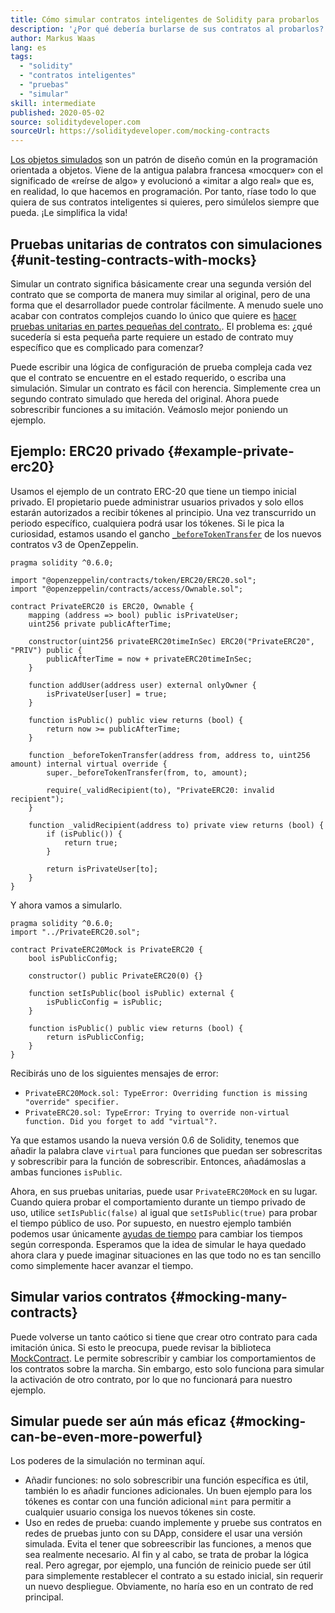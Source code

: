 ```yaml
---
title: Cómo simular contratos inteligentes de Solidity para probarlos
description: '¿Por qué debería burlarse de sus contratos al probarlos?'
author: Markus Waas
lang: es
tags:
  - "solidity"
  - "contratos inteligentes"
  - "pruebas"
  - "simular"
skill: intermediate
published: 2020-05-02
source: soliditydeveloper.com
sourceUrl: https://soliditydeveloper.com/mocking-contracts
---
```


[Los objetos simulados](https://wikipedia.org/wiki/Mock_object) son un patrón de diseño común en la programación orientada a objetos. Viene de la antigua palabra francesa «mocquer» con el significado de «reírse de algo» y evolucionó a «imitar a algo real» que es, en realidad, lo que hacemos en programación. Por tanto, ríase todo lo que quiera de sus contratos inteligentes si quieres, pero simúlelos siempre que pueda. ¡Le simplifica la vida!

## Pruebas unitarias de contratos con simulaciones {#unit-testing-contracts-with-mocks}

Simular un contrato significa básicamente crear una segunda versión del contrato que se comporta de manera muy similar al original, pero de una forma que el desarrollador puede controlar fácilmente. A menudo suele uno acabar con contratos complejos cuando lo único que quiere es [ hacer pruebas unitarias en partes pequeñas del contrato.](/developers/docs/smart-contracts/testing/). El problema es: ¿qué sucedería si esta pequeña parte requiere un estado de contrato muy específico que es complicado para comenzar?

Puede escribir una lógica de configuración de prueba compleja cada vez que el contrato se encuentre en el estado requerido, o escriba una simulación. Simular un contrato es fácil con herencia. Simplemente crea un segundo contrato simulado que hereda del original. Ahora puede sobrescribir funciones a su imitación. Veámoslo mejor poniendo un ejemplo.

## Ejemplo: ERC20 privado {#example-private-erc20}

Usamos el ejemplo de un contrato ERC-20 que tiene un tiempo inicial privado. El propietario puede administrar usuarios privados y solo ellos estarán autorizados a recibir tókenes al principio. Una vez transcurrido un periodo específico, cualquiera podrá usar los tókenes. Si le pica la curiosidad, estamos usando el gancho [`_beforeTokenTransfer`](https://docs.openzeppelin.com/contracts/3.x/extending-contracts#using-hooks) de los nuevos contratos v3 de OpenZeppelin.

```solidity
pragma solidity ^0.6.0;

import "@openzeppelin/contracts/token/ERC20/ERC20.sol";
import "@openzeppelin/contracts/access/Ownable.sol";

contract PrivateERC20 is ERC20, Ownable {
    mapping (address => bool) public isPrivateUser;
    uint256 private publicAfterTime;

    constructor(uint256 privateERC20timeInSec) ERC20("PrivateERC20", "PRIV") public {
        publicAfterTime = now + privateERC20timeInSec;
    }

    function addUser(address user) external onlyOwner {
        isPrivateUser[user] = true;
    }

    function isPublic() public view returns (bool) {
        return now >= publicAfterTime;
    }

    function _beforeTokenTransfer(address from, address to, uint256 amount) internal virtual override {
        super._beforeTokenTransfer(from, to, amount);

        require(_validRecipient(to), "PrivateERC20: invalid recipient");
    }

    function _validRecipient(address to) private view returns (bool) {
        if (isPublic()) {
            return true;
        }

        return isPrivateUser[to];
    }
}
```

Y ahora vamos a simularlo.

```solidity
pragma solidity ^0.6.0;
import "../PrivateERC20.sol";

contract PrivateERC20Mock is PrivateERC20 {
    bool isPublicConfig;

    constructor() public PrivateERC20(0) {}

    function setIsPublic(bool isPublic) external {
        isPublicConfig = isPublic;
    }

    function isPublic() public view returns (bool) {
        return isPublicConfig;
    }
}
```

Recibirás uno de los siguientes mensajes de error:

- `PrivateERC20Mock.sol: TypeError: Overriding function is missing "override" specifier.`
- `PrivateERC20.sol: TypeError: Trying to override non-virtual function. Did you forget to add "virtual"?.`

Ya que estamos usando la nueva versión 0.6 de Solidity, tenemos que añadir la palabra clave `virtual` para funciones que puedan ser sobrescritas y sobrescribir para la función de sobrescribir. Entonces, añadámoslas a ambas funciones `isPublic`.

Ahora, en sus pruebas unitarias, puede usar `PrivateERC20Mock` en su lugar. Cuando quiera probar el comportamiento durante un tiempo privado de uso, utilice `setIsPublic(false)` al igual que `setIsPublic(true)` para probar el tiempo público de uso. Por supuesto, en nuestro ejemplo también podemos usar únicamente [ayudas de tiempo](https://docs.openzeppelin.com/test-helpers/0.5/api#increase) para cambiar los tiempos según corresponda. Esperamos que la idea de simular le haya quedado ahora clara y puede imaginar situaciones en las que todo no es tan sencillo como simplemente hacer avanzar el tiempo.

## Simular varios contratos {#mocking-many-contracts}

Puede volverse un tanto caótico si tiene que crear otro contrato para cada imitación única. Si esto le preocupa, puede revisar la biblioteca [MockContract](https://github.com/gnosis/mock-contract). Le permite sobrescribir y cambiar los comportamientos de los contratos sobre la marcha. Sin embargo, esto solo funciona para simular la activación de otro contrato, por lo que no funcionará para nuestro ejemplo.

## Simular puede ser aún más eficaz {#mocking-can-be-even-more-powerful}

Los poderes de la simulación no terminan aquí.

- Añadir funciones: no solo sobrescribir una función específica es útil, también lo es añadir funciones adicionales. Un buen ejemplo para los tókenes es contar con una función adicional `mint` para permitir a cualquier usuario consiga los nuevos tókenes sin coste.
- Uso en redes de prueba: cuando implemente y pruebe sus contratos en redes de pruebas junto con su DApp, considere el usar una versión simulada. Evita el tener que sobreescribir las funciones, a menos que sea realmente necesario. Al fin y al cabo, se trata de probar la lógica real. Pero agregar, por ejemplo, una función de reinicio puede ser útil para simplemente restablecer el contrato a su estado inicial, sin requerir un nuevo despliegue. Obviamente, no haría eso en un contrato de red principal.
